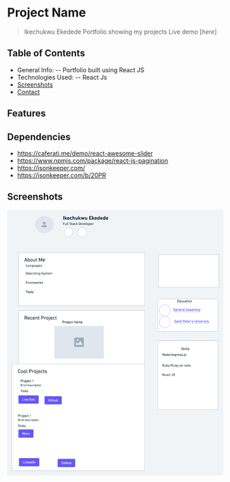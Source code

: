 # Project Name
> Ikechukwu Ekedede Portfolio showing my projects
> Live demo [_here_]

## Table of Contents
* General Info: -- Portfolio built using React JS
* Technologies Used: -- React Js
* [Screenshots](#screenshots)
* [Contact](#contact)


## Features

## Dependencies
* https://caferati.me/demo/react-awesome-slider
* https://www.npmjs.com/package/react-js-pagination
* https://jsonkeeper.com/
* https://jsonkeeper.com/b/20PR




## Screenshots
![screenshot](src/img/wire_frame.png)


